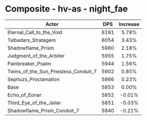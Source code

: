 # Composite - hv-as - night_fae
| Actor | DPS | Increase |
|---|:---:|:---:|
|Eternal_Call_to_the_Void|6191|5.78%|
|Talbadars_Stratagem|6054|3.43%|
|Shadowflame_Prism|5980|2.18%|
|Judgment_of_the_Arbiter|5955|1.75%|
|Painbreaker_Psalm|5944|1.56%|
|Twins_of_the_Sun_Priestess_Conduit_7|5902|0.85%|
|Sephuzs_Proclamation|5866|0.23%|
|Base|5853|0.00%|
|Echo_of_Eonar|5852|-0.01%|
|Third_Eye_of_the_Jailer|5851|-0.03%|
|Shadowflame_Prism_Conduit_7|5840|-0.21%|
